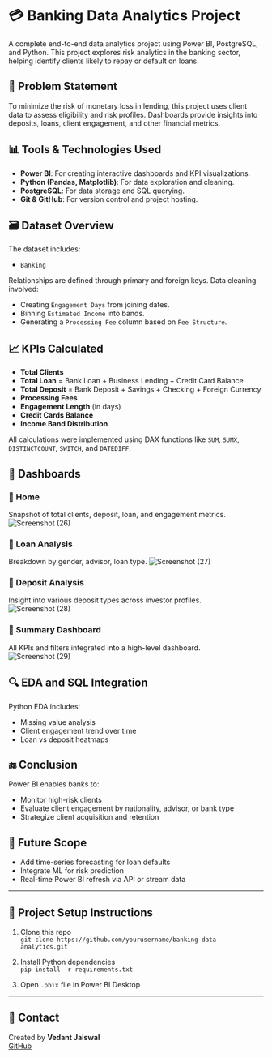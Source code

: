 # 💳 Banking Data Analytics Project

A complete end-to-end data analytics project using Power BI, PostgreSQL, and Python. This project explores risk analytics in the banking sector, helping identify clients likely to repay or default on loans.

## 🧩 Problem Statement

To minimize the risk of monetary loss in lending, this project uses client data to assess eligibility and risk profiles. Dashboards provide insights into deposits, loans, client engagement, and other financial metrics.

## 📊 Tools & Technologies Used

- **Power BI**: For creating interactive dashboards and KPI visualizations.
- **Python (Pandas, Matplotlib)**: For data exploration and cleaning.
- **PostgreSQL**: For data storage and SQL querying.
- **Git & GitHub**: For version control and project hosting.

## 🗃️ Dataset Overview

The dataset includes:
- `Banking`

Relationships are defined through primary and foreign keys. Data cleaning involved:
- Creating `Engagement Days` from joining dates.
- Binning `Estimated Income` into bands.
- Generating a `Processing Fee` column based on `Fee Structure`.

## 📈 KPIs Calculated

- **Total Clients**  
- **Total Loan** = Bank Loan + Business Lending + Credit Card Balance  
- **Total Deposit** = Bank Deposit + Savings + Checking + Foreign Currency  
- **Processing Fees**  
- **Engagement Length** (in days)  
- **Credit Cards Balance**  
- **Income Band Distribution**  

All calculations were implemented using DAX functions like `SUM`, `SUMX`, `DISTINCTCOUNT`, `SWITCH`, and `DATEDIFF`.

## 📌 Dashboards

### 📍 Home  
Snapshot of total clients, deposit, loan, and engagement metrics.
![Screenshot (26)](https://github.com/user-attachments/assets/cfe1afae-165a-48c2-8da5-d70a2240d28f)

### 📍 Loan Analysis  
Breakdown by gender, advisor, loan type.
![Screenshot (27)](https://github.com/user-attachments/assets/b5717ff4-b2da-4301-b156-e7646841c075)

### 📍 Deposit Analysis  
Insight into various deposit types across investor profiles.
![Screenshot (28)](https://github.com/user-attachments/assets/4385b1f9-8a68-4a47-aedb-16adf038f86e)

### 📍 Summary Dashboard  
All KPIs and filters integrated into a high-level dashboard.
![Screenshot (29)](https://github.com/user-attachments/assets/dd3bedb1-09e9-4f08-9df5-d80d2627ec9e)


## 🔍 EDA and SQL Integration

Python EDA includes:
- Missing value analysis
- Client engagement trend over time
- Loan vs deposit heatmaps


## 🔚 Conclusion

Power BI enables banks to:
- Monitor high-risk clients
- Evaluate client engagement by nationality, advisor, or bank type
- Strategize client acquisition and retention

## 🔮 Future Scope

- Add time-series forecasting for loan defaults
- Integrate ML for risk prediction
- Real-time Power BI refresh via API or stream data

---

## 📂 Project Setup Instructions

1. Clone this repo  
   `git clone https://github.com/yourusername/banking-data-analytics.git`

2. Install Python dependencies  
   `pip install -r requirements.txt`

3. Open `.pbix` file in Power BI Desktop  
   
---

## 📧 Contact

Created by **Vedant Jaiswal**  
[GitHub](https://github.com/Vedantjaiswal4352)

